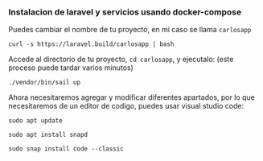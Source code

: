 ### Instalacion de laravel y servicios usando docker-compose
Puedes cambiar el nombre de tu proyecto, en mi caso se llama `carlosapp`

~~~
curl -s https://laravel.build/carlosapp | bash
~~~
Accede al directorio de tu proyecto, `cd carlosapp`, y ejecutalo: (este proceso puede tardar varios minutos)
~~~
./vendor/bin/sail up
~~~

Ahora necesitaremos agregar y modificar diferentes apartados, por lo que necesitaremos de un editor de codigo, puedes usar visual studio code:

~~~
sudo apt update
~~~
~~~
sudo apt install snapd
~~~
~~~
sudo snap install code --classic
~~~


